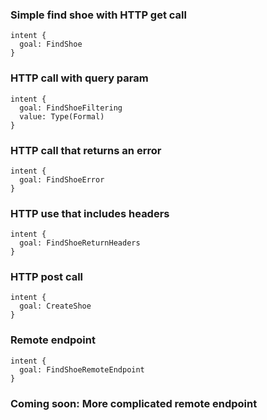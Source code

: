 ### Simple find shoe with HTTP get call

```
intent {
  goal: FindShoe
}
```

### HTTP call with query param

```
intent {
  goal: FindShoeFiltering
  value: Type(Formal)
}
```

### HTTP call that returns an error

```
intent {
  goal: FindShoeError
}
```

### HTTP use that includes headers

```
intent {
  goal: FindShoeReturnHeaders
}
```

### HTTP post call

```
intent {
  goal: CreateShoe
}
```

### Remote endpoint

```
intent {
  goal: FindShoeRemoteEndpoint
}
```

### Coming soon: More complicated remote endpoint
